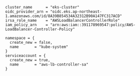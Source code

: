 ```
cluster_name      = "eks-cluster"
oidc_provider_arn = "oidc.eks.ap-northeast-1.amazonaws.com/id/8A39B854534A32312B90A147FC317ACD"
irsa_role_name    = "AWSLoadBalancerControllerRole"
iam_policy_arn    = "arn:aws:iam::391178969547:policy/AWS-LoadBalancer-Controller-Policy"

namespace = {
  create_new = false,
  name       = "kube-system"
}
serviceaccount = {
  create_new = true,
  name       = "aws-lb-controller-sa"
}
```

<!--# Test Cases:-->
<!--- [ ] IAM OIDC Provider Connect-->
<!--     - New-->
<!--     - Exists (Ignore if exists)-->

<!--- [ ] IAM Policy-->
<!--     - AWS Managed Policy-->
<!--     - Custom Policy -->

<!--- [ ] Namespace and Service Account-->
<!--     - Namespace: -->
<!--       - New-->
<!--       - Exists-->
<!--     - Service Account-->
<!--       - New-->
<!--       - Exists-->